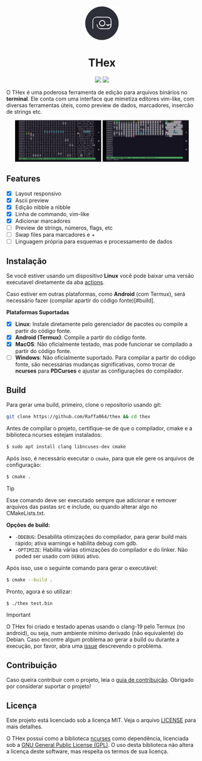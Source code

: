 <p align="center">
    <img src="/media/icon.png" alt="THex icon" width="90" height="90"/>
</p>

<h1 align="center"><b>THex</b></h1>

<p align="center">
    <a href="./README.md"><img src="https://img.shields.io/badge/lang-en-red.svg"/></a>
    <a href="./README.pt-br.md"><img src="https://img.shields.io/badge/lang-pt--br-green.svg"/></a>
</p>

O THex é uma poderosa ferramenta de edição para arquivos binários no **terminal**. Ele conta com uma interface que mimetiza editores vim-like, com diversas ferramentas úteis, como preview de dados, marcadores, insercão de strings etc. 

<div align="center">
    <img alt="screenshot" src="./media/screenshot-1.jpg" width="45%"/>
    <img alt="screenshot" src="./media/screenshot-2.jpg" width="45%"/>
</div>


## Features

- [x] Layout responsivo 
- [x] Ascii preview
- [x] Edição nibble a nibble 
- [x] Linha de commando, vim-like
- [x] Adicionar marcadores
- [ ] Preview de strings, números, flags, etc
- [ ] Swap files para marcadores e +
- [ ] Linguagem própria para esquemas e processamento de dados

## Instalação

Se você estiver usando um dispositivo **Linux** você pode baixar uma versão executavel diretamente da aba [actions](https://githuhb.com/Raffa064/thex/actions).

Caso estiver em outras plataformas, como **Android** (com Termux), será necessário fazer (compilar apartir do código fonte)[#build].

**Plataformas Suportadas**  
- [x] **Linux**: Instale diretamente pelo gerenciador de pacotes ou compile a partir do código fonte.  
- [x] **Android (Termux)**: Compile a partir do código fonte.  
- [x] **MacOS**: Não oficialmente testado, mas pode funcionar se compilado a partir do código fonte.  
- [ ] **Windows**: Não oficialmente suportado. Para compilar a partir do código fonte, são necessárias mudanças significativas, como trocar de **ncurses** para **PDCurses** e ajustar as configurações do compilador.

## Build

Para gerar uma build, primeiro, clone o repositorio usando git:
```bash
git clone https://github.com/Raffa064/thex && cd thex
```

Antes de compilar o projeto, certifique-se de que o compilador, cmake e a biblioteca ncurses estejam instalados:
```bash
$ sudo apt install clang libncuses-dev cmake
```

Após isso, é necessário executar o `cmake`, para que ele gere os arquivos de configuração:
```bash
$ cmake .
```

> [!TIP]
Esse comando deve ser executado sempre que adicionar e remover arquivos das pastas src e include, ou quando alterar algo no CMakeLists.txt.

**Opções de build:**
- `-DDEBUG`: Desabilita otimizações do compilador, para gerar build mais rápido; ativa warnings e habilita debug com gdb.
- `-OPTIMIZE`: Habilita várias otimizações do compilador e do linker. Não poded ser usado com `DEBUG` ativo.

Após isso, use o seguinte comando para gerar o executável:
```bash
$ cmake --build .
```

Pronto, agora é so utilizar:
```bash
$ ./thex test.bin
```

> [!IMPORTANT]
O THex foi criado e testado  apenas usando o clang-19 pelo Termux (no android),  ou seja, num ambiente mínimo derivado (não equivalente) do Debian.
Caso encontre algum problema ao gerar a build ou durante a execução, por favor, abra uma [issue](https://github.com/Raffa064/thex/issues) descrevendo o problema.

## Contribuição

Caso queira contribuir com o projeto, leia o [guia de contribuição](./CONTRIBUTING.pt-br.md). Obrigado por considerar suportar o projeto!

## Licença

Este projeto está licenciado sob a licença MIT. Veja o arquivo [LICENSE](./LICENSE) para mais detalhes.

O THex possui como a biblioteca [ncurses](https://invisible-island.net/ncurses/) como dependência, licenciada sob a [GNU General Public License (GPL)](https://www.gnu.org/licenses/gpl.html).  O uso desta biblioteca não altera a licença deste software, mas respeita os termos de sua licença.
